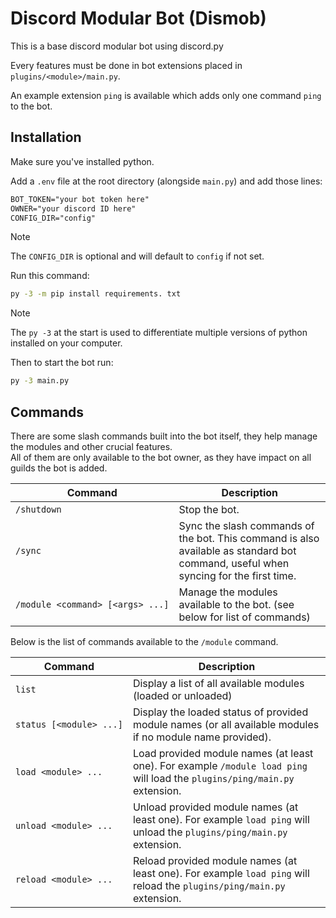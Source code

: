 # Discord Modular Bot (Dismob)

This is a base discord modular bot using discord.py

Every features must be done in bot extensions placed in `plugins/<module>/main.py`.

An example extension `ping` is available which adds only one command `ping` to the bot.

## Installation

Make sure you've installed python.

Add a `.env` file at the root directory (alongside `main.py`) and add those lines:

```txt
BOT_TOKEN="your bot token here"
OWNER="your discord ID here"
CONFIG_DIR="config"
```

> [!NOTE]
> The `CONFIG_DIR` is optional and will default to `config` if not set.

Run this command:

```cmd
py -3 -m pip install requirements. txt
```

> [!NOTE]
> The `py -3` at the start is used to differentiate multiple versions of python installed on your computer.

Then to start the bot run:

```cmd
py -3 main.py
```

## Commands

There are some slash commands built into the bot itself, they help manage the modules and other crucial features.  
All of them are only available to the bot owner, as they have impact on all guilds the bot is added.

Command | Description
--- | ---
`/shutdown` | Stop the bot.
`/sync` | Sync the slash commands of the bot. This command is also available as standard bot command, useful when syncing for the first time.
`/module <command> [<args> ...]` | Manage the modules available to the bot. (see below for list of commands)

Below is the list of commands available to the `/module` command.

Command | Description
--- | ---
`list` | Display a list of all available modules (loaded or unloaded)
`status [<module> ...]` | Display the loaded status of provided module names (or all available modules if no module name provided).
`load <module> ...` | Load provided module names (at least one). For example `/module load ping` will load the `plugins/ping/main.py` extension.
`unload <module> ...` | Unload provided module names (at least one). For example `load ping` will unload the `plugins/ping/main.py` extension.
`reload <module> ...` | Reload provided module names (at least one). For example `load ping` will reload the `plugins/ping/main.py` extension.
